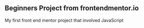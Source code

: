 ## Beginners Project from frontendmentor.io

My first front end mentor project that involved JavaScript
